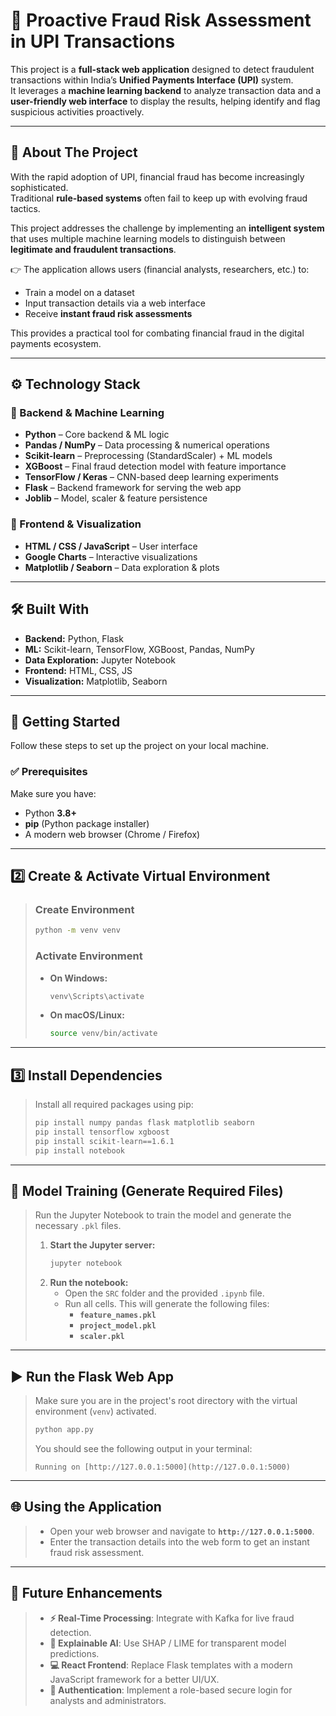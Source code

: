 # 🚀 Proactive Fraud Risk Assessment in UPI Transactions

This project is a **full-stack web application** designed to detect fraudulent transactions within India’s **Unified Payments Interface (UPI)** system.  
It leverages a **machine learning backend** to analyze transaction data and a **user-friendly web interface** to display the results, helping identify and flag suspicious activities proactively.

---

## 📖 About The Project

With the rapid adoption of UPI, financial fraud has become increasingly sophisticated.  
Traditional **rule-based systems** often fail to keep up with evolving fraud tactics.  

This project addresses the challenge by implementing an **intelligent system** that uses multiple machine learning models to distinguish between **legitimate and fraudulent transactions**.

👉 The application allows users (financial analysts, researchers, etc.) to:
- Train a model on a dataset  
- Input transaction details via a web interface  
- Receive **instant fraud risk assessments**  

This provides a practical tool for combating financial fraud in the digital payments ecosystem.

---

## ⚙️ Technology Stack

### 🔹 Backend & Machine Learning
- **Python** – Core backend & ML logic  
- **Pandas / NumPy** – Data processing & numerical operations  
- **Scikit-learn** – Preprocessing (StandardScaler) + ML models  
- **XGBoost** – Final fraud detection model with feature importance  
- **TensorFlow / Keras** – CNN-based deep learning experiments  
- **Flask** – Backend framework for serving the web app  
- **Joblib** – Model, scaler & feature persistence  

### 🔹 Frontend & Visualization
- **HTML / CSS / JavaScript** – User interface  
- **Google Charts** – Interactive visualizations  
- **Matplotlib / Seaborn** – Data exploration & plots  

---

## 🛠️ Built With
- **Backend:** Python, Flask  
- **ML:** Scikit-learn, TensorFlow, XGBoost, Pandas, NumPy  
- **Data Exploration:** Jupyter Notebook  
- **Frontend:** HTML, CSS, JS  
- **Visualization:** Matplotlib, Seaborn  

---

## 🚀 Getting Started

Follow these steps to set up the project on your local machine.

### ✅ Prerequisites
Make sure you have:
- Python **3.8+**  
- **pip** (Python package installer)  
- A modern web browser (Chrome / Firefox)

---



## 2️⃣ Create & Activate Virtual Environment

> ### Create Environment
> ```bash
> python -m venv venv
> ```
>
> ### Activate Environment
> * **On Windows:**
>     ```bash
>     venv\Scripts\activate
>     ```
> * **On macOS/Linux:**
>     ```bash
>     source venv/bin/activate
>     ```

---

## 3️⃣ Install Dependencies

> Install all required packages using pip:
> ```bash
> pip install numpy pandas flask matplotlib seaborn
> pip install tensorflow xgboost
> pip install scikit-learn==1.6.1
> pip install notebook
> ```

---

## 🧠 Model Training (Generate Required Files)

> Run the Jupyter Notebook to train the model and generate the necessary `.pkl` files.
>
> 1.  **Start the Jupyter server:**
>     ```bash
>     jupyter notebook
>     ```
> 2.  **Run the notebook:**
>     * Open the `SRC` folder and the provided `.ipynb` file.
>     * Run all cells. This will generate the following files:
>         * **`feature_names.pkl`**
>         * **`project_model.pkl`**
>         * **`scaler.pkl`**

---

## ▶️ Run the Flask Web App

> Make sure you are in the project's root directory with the virtual environment (`venv`) activated.
> ```bash
> python app.py
> ```
> You should see the following output in your terminal:
> ```
> Running on [http://127.0.0.1:5000](http://127.0.0.1:5000)
> ```

---

## 🌐 Using the Application

> * Open your web browser and navigate to **`http://127.0.0.1:5000`**.
> * Enter the transaction details into the web form to get an instant fraud risk assessment.

---

## 🔮 Future Enhancements

> * **⚡ Real-Time Processing**: Integrate with Kafka for live fraud detection.
> * **🧾 Explainable AI**: Use SHAP / LIME for transparent model predictions.
> * **💻 React Frontend**: Replace Flask templates with a modern JavaScript framework for a better UI/UX.
> * **🔐 Authentication**: Implement a role-based secure login for analysts and administrators.
